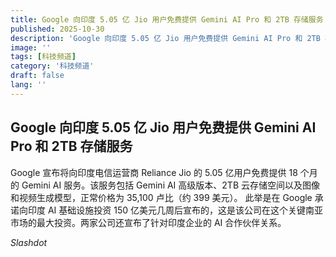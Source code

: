 ```yaml
---
title: Google 向印度 5.05 亿 Jio 用户免费提供 Gemini AI Pro 和 2TB 存储服务
published: 2025-10-30
description: 'Google 向印度 5.05 亿 Jio 用户免费提供 Gemini AI Pro 和 2TB 存储服务'
image: ''
tags: [科技频道]
category: '科技频道'
draft: false
lang: ''
---
```


## Google 向印度 5.05 亿 Jio 用户免费提供 Gemini AI Pro 和 2TB 存储服务

Google 宣布将向印度电信运营商 Reliance Jio 的 5.05 亿用户免费提供 18 个月的 Gemini AI 服务。该服务包括 Gemini AI 高级版本、2TB 云存储空间以及图像和视频生成模型，正常价格为 35,100 卢比（约 399 美元）。
此举是在 Google 承诺向印度 AI 基础设施投资 150 亿美元几周后宣布的，这是该公司在这个关键南亚市场的最大投资。两家公司还宣布了针对印度企业的 AI 合作伙伴关系。

*Slashdot*
